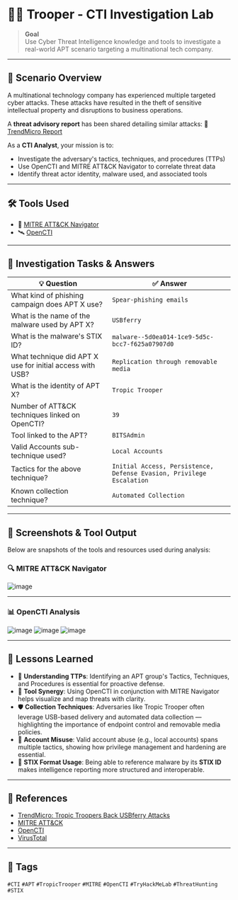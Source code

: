 # 🕵️‍♂️ Trooper - CTI Investigation Lab

> **Goal**  
> Use Cyber Threat Intelligence knowledge and tools to investigate a real-world APT scenario targeting a multinational tech company.

---

## 📘 Scenario Overview

A multinational technology company has experienced multiple targeted cyber attacks. These attacks have resulted in the theft of sensitive intellectual property and disruptions to business operations.

A **threat advisory report** has been shared detailing similar attacks:
🔗 [TrendMicro Report](https://www.trendmicro.com/en_us/research/20/e/tropic-troopers-back-usbferry-attack-targets-air-gapped-environments.html)

As a **CTI Analyst**, your mission is to:

- Investigate the adversary's tactics, techniques, and procedures (TTPs)
- Use OpenCTI and MITRE ATT&CK Navigator to correlate threat data
- Identify threat actor identity, malware used, and associated tools

---

## 🛠️ Tools Used

- 🧠 [MITRE ATT&CK Navigator](https://mitre-attack.github.io/attack-navigator/)
- 🛰️ [OpenCTI](https://www.opencti.io/)

---

## 🧩 Investigation Tasks & Answers

| 💡 Question | ✅ Answer |
|------------|----------|
| What kind of phishing campaign does APT X use? | `Spear-phishing emails` |
| What is the name of the malware used by APT X? | `USBferry` |
| What is the malware's STIX ID? | `malware--5d0ea014-1ce9-5d5c-bcc7-f625a07907d0` |
| What technique did APT X use for initial access with USB? | `Replication through removable media` |
| What is the identity of APT X? | `Tropic Trooper` |
| Number of ATT&CK techniques linked on OpenCTI? | `39` |
| Tool linked to the APT? | `BITSAdmin` |
| Valid Accounts sub-technique used? | `Local Accounts` |
| Tactics for the above technique? | `Initial Access, Persistence, Defense Evasion, Privilege Escalation` |
| Known collection technique? | `Automated Collection` |

---

## 📸 Screenshots & Tool Output

Below are snapshots of the tools and resources used during analysis:

### 🔍 MITRE ATT&CK Navigator

![image](https://github.com/user-attachments/assets/ef619bc3-bc11-4c1c-9e3c-b4074c95b7ba)

---

### 📊 OpenCTI Analysis

![image](https://github.com/user-attachments/assets/f9affb9f-8ef8-4524-96ea-6f76bb794c3c)
![image](https://github.com/user-attachments/assets/ccfffb4a-45c4-4b78-a65d-345ad4191c15)
![image](https://github.com/user-attachments/assets/3367dc33-b740-4464-825c-594872516a61)

---

## 🧠 Lessons Learned

- 🧩 **Understanding TTPs**: Identifying an APT group's Tactics, Techniques, and Procedures is essential for proactive defense.
- 🧰 **Tool Synergy**: Using OpenCTI in conjunction with MITRE Navigator helps visualize and map threats with clarity.
- 🛡️ **Collection Techniques**: Adversaries like Tropic Trooper often leverage USB-based delivery and automated data collection — highlighting the importance of endpoint control and removable media policies.
- 🔐 **Account Misuse**: Valid account abuse (e.g., local accounts) spans multiple tactics, showing how privilege management and hardening are essential.
- 🧷 **STIX Format Usage**: Being able to reference malware by its **STIX ID** makes intelligence reporting more structured and interoperable.

---

## 📎 References

- [TrendMicro: Tropic Troopers Back USBferry Attacks](https://www.trendmicro.com/en_us/research/20/e/tropic-troopers-back-usbferry-attack-targets-air-gapped-environments.html)
- [MITRE ATT&CK](https://attack.mitre.org/)
- [OpenCTI](https://www.opencti.io/)
- [VirusTotal](https://www.virustotal.com/)

---

## 🧷 Tags

`#CTI` `#APT` `#TropicTrooper` `#MITRE` `#OpenCTI` `#TryHackMeLab` `#ThreatHunting` `#STIX`

